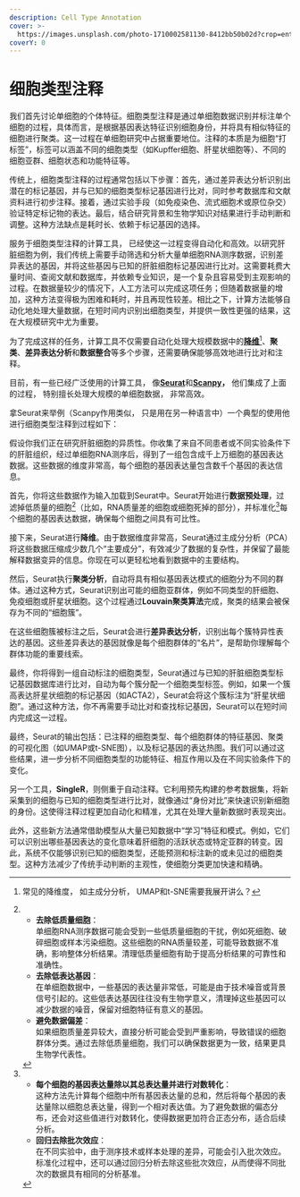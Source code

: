 ```yaml
---
description: Cell Type Annotation
cover: >-
  https://images.unsplash.com/photo-1710002581130-8412bb50b02d?crop=entropy&cs=srgb&fm=jpg&ixid=M3wxOTcwMjR8MHwxfHNlYXJjaHwyfHxpZGVudGl0eXxlbnwwfHx8fDE3MzE5MTY2NDB8MA&ixlib=rb-4.0.3&q=85
coverY: 0
---
```


# 细胞类型注释

我们首先讨论单细胞的个体特征。细胞类型注释是通过单细胞数据识别并标注单个细胞的过程，具体而言，是根据基因表达特征识别细胞身份，并将具有相似特征的细胞进行聚类。这一过程在单细胞研究中占据重要地位。注释的本质是为细胞“打标签”，标签可以涵盖不同的细胞类型（如Kupffer细胞、肝星状细胞等）、不同的细胞亚群、细胞状态和功能特征等。

传统上，细胞类型注释的过程通常包括以下步骤：首先，通过差异表达分析识别出潜在的标记基因，并与已知的细胞类型标记基因进行比对，同时参考数据库和文献资料进行初步注释。接着，通过实验手段（如免疫染色、流式细胞术或原位杂交）验证特定标记物的表达。最后，结合研究背景和生物学知识对结果进行手动判断和调整。这种方法缺点是耗时长、依赖于标记基因的选择。

服务于细胞类型注释的计算工具， 已经使这一过程变得自动化和高效。以研究肝脏细胞为例，我们传统上需要手动筛选和分析大量单细胞RNA测序数据，识别差异表达的基因，并将这些基因与已知的肝脏细胞标记基因进行比对。这需要耗费大量时间、查阅文献和数据库，并依赖专业知识，是一个复杂且容易受到主观影响的过程。在数据量较少的情况下，人工方法可以完成这项任务；但随着数据量的增加，这种方法变得极为困难和耗时，并且再现性较差。相比之下，计算方法能够自动化地处理大量数据，在短时间内识别出细胞类型，并提供一致性更强的结果，这在大规模研究中尤为重要。

为了完成这样的任务，计算工具不仅需要自动化处理大规模数据中的[**降维**](#user-content-fn-1)[^1]、**聚类**、**差异表达分析**和**数据整合**等多个步骤，还需要确保能够高效地进行比对和注释。

目前，有一些已经广泛使用的计算工具， 像[**Seurat**](https://satijalab.org/seurat/)和[**Scanpy**](https://scanpy.readthedocs.io/en/stable/)**，** 他们集成了上面的过程， 特别擅长处理大规模的单细胞数据， 非常高效。

拿Seurat来举例（Scanpy作用类似， 只是用在另一种语言中）一个典型的使用他进行细胞类型注释到过程如下：

假设你我们正在研究肝脏细胞的异质性。你收集了来自不同患者或不同实验条件下的肝脏组织，经过单细胞RNA测序后，得到了一组包含成千上万细胞的基因表达数据。这些数据的维度非常高，每个细胞的基因表达量包含数千个基因的表达信息。

首先，你将这些数据作为输入加载到Seurat中。Seurat开始进行**数据预处理**，过滤掉低质量的细胞[^2]（比如，RNA质量差的细胞或细胞死掉的部分），并标准化[^3]每个细胞的基因表达数据，确保每个细胞之间具有可比性。

接下来，Seurat进行**降维**。由于数据维度非常高，Seurat通过主成分分析（PCA）将这些数据压缩成少数几个“主要成分”，有效减少了数据的复杂性，并保留了最能解释数据变异的信息。你现在可以更轻松地看到数据中的主要结构。

然后，Seurat执行**聚类分析**，自动将具有相似基因表达模式的细胞分为不同的群体。通过这种方式，Seurat识别出可能的细胞亚群体，例如不同类型的肝细胞、免疫细胞或肝星状细胞。这个过程通过**Louvain聚类算法**完成，聚类的结果会被保存为不同的“细胞簇”。

在这些细胞簇被标注之后，Seurat会进行**差异表达分析**，识别出每个簇特异性表达的基因。这些差异表达的基因就像是每个细胞群体的“名片”，是帮助你理解每个群体功能的重要线索。

最终，你将得到一组自动标注的细胞类型，Seurat通过与已知的肝脏细胞类型标记基因数据库进行比对，自动为每个簇分配一个细胞类型标签。例如，如果一个簇高表达肝星状细胞的标记基因（如ACTA2），Seurat会将这个簇标注为“肝星状细胞”。通过这种方法，你不再需要手动比对和查找标记基因，Seurat可以在短时间内完成这一过程。

最终，Seurat的输出包括：已注释的细胞类型、每个细胞群体的特征基因、聚类的可视化图（如UMAP或t-SNE图），以及标记基因的表达热图。我们可以通过这些结果，进一步分析不同细胞类型的功能特征、相互作用以及在不同实验条件下的变化。

另一个工具，**SingleR**，则侧重于自动注释。它利用预先构建的参考数据集，将新采集到的细胞与已知的细胞类型进行比对，就像通过“身份对比”来快速识别新细胞的身份。这使得注释过程更加自动化和精准，尤其在处理大量新数据时表现突出。













此外，这些新方法通常借助模型从大量已知数据中“学习”特征和模式。例如，它们可以识别出哪些基因表达的变化意味着肝细胞的活跃状态或特定亚群的转变。因此，系统不仅能够识别已知的细胞类型，还能预测和标注新的或未见过的细胞类型。这种方法减少了传统手动判断的主观性，使细胞分类更加快速和精确。











[^1]: &#x20;常见的降维度， 如主成分分析， UMAP和t-SNE需要我展开讲么？

[^2]: 

    * **去除低质量细胞**：\
      单细胞RNA测序数据可能会受到一些低质量细胞的干扰，例如死细胞、破碎细胞或样本污染细胞。这些细胞的RNA质量较差，可能导致数据不准确，影响整体分析结果。清理低质量细胞有助于提高分析结果的可靠性和准确性。
    * **去除低表达基因**：\
      在单细胞数据中，一些基因的表达量非常低，可能是由于技术噪音或背景信号引起的。这些低表达基因往往没有生物学意义，清理掉这些基因可以减少数据的噪音，保留对细胞特征有意义的基因。
    * **避免数据偏差**：\
      如果细胞质量差异较大，直接分析可能会受到严重影响，导致错误的细胞群体分类。通过去除低质量细胞，我们可以确保数据更为一致，结果更具生物学代表性。

[^3]: 

    * **每个细胞的基因表达量除以其总表达量并进行对数转化**：\
      这种方法先计算每个细胞中所有基因表达量的总和，然后将每个基因的表达量除以细胞总表达量，得到一个相对表达值。为了避免数据的偏态分布，还会对这些值进行对数转化，使得数据更加符合正态分布，适合后续分析。
    * **回归去除批次效应**：\
      在不同实验中，由于测序技术或样本处理的差异，可能会引入批次效应。标准化过程中，还可以通过回归分析去除这些批次效应，从而使得不同批次的数据具有相同的分析基准。
